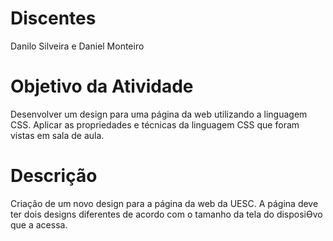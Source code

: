 # Discentes
Danilo Silveira e Daniel Monteiro
# Objetivo da Atividade
Desenvolver um design para uma página da web utilizando a
linguagem CSS. Aplicar as propriedades e técnicas da linguagem CSS
que foram vistas em sala de aula.
# Descrição
Criação de um novo design para a página da web da UESC. A página deve ter dois
designs diferentes de acordo com o tamanho da tela do disposiƟvo que a acessa.
